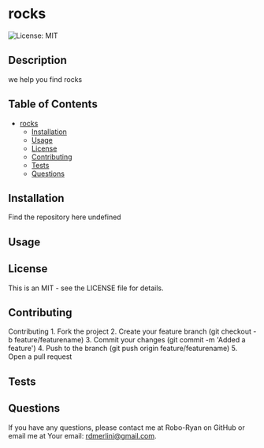 
# rocks
![License: MIT](https://img.shields.io/badge/License-MIT-yellow.svg)

## Description
we help you find rocks

## Table of Contents
- [rocks](#rocks)
	- [Installation](#installation)
	- [Usage](#usage)
	- [License](#license)
    - [Contributing](#contributing)
	- [Tests](#tests)
	- [Questions](#acknowledgments)

## Installation
Find the repository here undefined

## Usage


## License
This is an MIT - see the LICENSE file for details.

## Contributing
Contributing
    1.	Fork the project
    2.	Create your feature branch (git checkout -b feature/featurename)
    3.	Commit your changes (git commit -m 'Added a feature')
    4.	Push to the branch (git push origin feature/featurename)
    5.	Open a pull request  

## Tests

## Questions
If you have any questions, please contact me at Robo-Ryan on GitHub or email me at Your email: rdmerlini@gmail.com.
